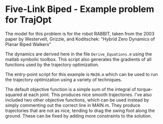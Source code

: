 # Five-Link Biped - Example problem for TrajOpt

The model for this problem is for the robot RABBIT, taken from the 2003 paper by Westervelt, Grizzle, and Koditschek: "Hybrid Zero Dynamics of Planar Biped Walkers"

The dynamics are derived here in the file `Derive_Equations.m` using the matlab symbolic toolbox. This script also generates the gradients of all functions used by the trajectory optimization.

The entry-point script for this example is `MAIN.m` which can be used to run the trajectory optimization using a variety of techniques.

The default objective function is a simple sum of the integral of torque-squared at each joint. This produces nice smooth trajectories. I've also included two other objective functions, which can be used instead by simply commenting out the correct line in MAIN.m. They produce trajectories that are not as nice, tending to drag the swing foot along the ground. These can be fixed by adding more constraints to the solution.

